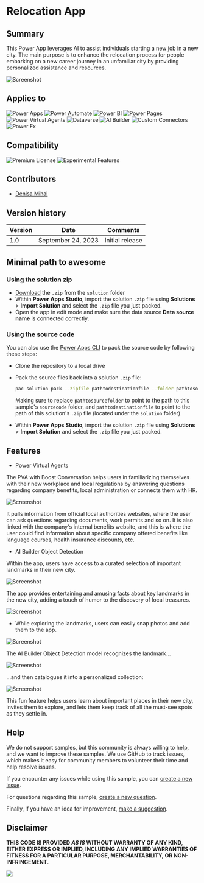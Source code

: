 # Relocation App

## Summary

This Power App leverages AI to assist individuals starting a new job in a new city. The main purpose is to enhance the relocation process for people embarking on a new career journey in an unfamiliar city by providing personalized assistance and resources. 

![Screenshot](assets/screenshot.PNG)

## Applies to

![Power Apps](https://img.shields.io/badge/Power%20Apps-Yes-green "Yes")
![Power Automate](https://img.shields.io/badge/Power%20Automate-No-red "No")
![Power BI](https://img.shields.io/badge/Power%20BI-No-red "No")
![Power Pages](https://img.shields.io/badge/Power%20Pages-No-red "No")
![Power Virtual Agents](https://img.shields.io/badge/Power%20Virtual%20Agents-Yes-green "Yes")
![Dataverse](https://img.shields.io/badge/Dataverse-Yes-green "Yes")
![AI Builder](https://img.shields.io/badge/AI%20Builder-Yes-green "Yes")
![Custom Connectors](https://img.shields.io/badge/Custom%20Connectors-No-red "No")
![Power Fx](https://img.shields.io/badge/Power%20Fx-No-red "No")

## Compatibility

![Premium License](https://img.shields.io/badge/Premium%20License-Yes%20Required-green.svg "Premium license required")
![Experimental Features](https://img.shields.io/badge/Experimental%20Features-No-red.svg "Does not rely on experimental features")

## Contributors

* [Denisa Mihai](https://github.com/denisamihai)

## Version history

Version|Date|Comments
-------|----|--------
1.0|September 24, 2023|Initial release

## Minimal path to awesome

### Using the solution zip

* [Download](./solution/relocation-app.zip) the `.zip` from the `solution` folder
* Within **Power Apps Studio**, import the solution `.zip` file using **Solutions** > **Import Solution** and select the `.zip` file you just packed.
* Open the app in edit mode and make sure the data source **Data source name** is connected correctly.

### Using the source code

You can also use the [Power Apps CLI](https://docs.microsoft.com/powerapps/developer/data-platform/powerapps-cli) to pack the source code by following these steps:

* Clone the repository to a local drive
* Pack the source files back into a solution `.zip` file:

  ```bash
  pac solution pack --zipfile pathtodestinationfile --folder pathtosourcefolder --processCanvasApps
  ```

  Making sure to replace `pathtosourcefolder` to point to the path to this sample's `sourcecode` folder, and `pathtodestinationfile` to point to the path of this solution's `.zip` file (located under the `solution` folder)
* Within **Power Apps Studio**, import the solution `.zip` file using **Solutions** > **Import Solution** and select the `.zip` file you just packed.

## Features

* Power Virtual Agents 

The PVA with Boost Conversation helps users in familiarizing themselves with their new workplace and local regulations by answering questions regarding company benefits, local administration or connects them with HR.

  ![Screenshot](assets/ChatBot.PNG)

It pulls information from official local authorities websites, where the user can ask questions regarding documents, work permits and so on. It is also linked with the company's internal benefits website, and this is where the user could find information about specific company offered benefits like language courses, health insurance discounts, etc. 

* AI Builder Object Detection

Within the app, users have access to a curated selection of important landmarks in their new city.

![Screenshot](assets/LandmarkOverview.PNG)

  The app provides entertaining and amusing facts about key landmarks in the new city, adding a touch of humor to the discovery of local treasures.

![Screenshot](assets/LandmarkDetail.PNG)

* While exploring the landmarks, users can easily snap photos and add them to the app.
  
![Screenshot](assets/LandmarkDetect.PNG)
 
 
 The AI Builder Object Detection model recognizes the landmark...
 
 ![Screenshot](assets/LandmarkMatch.PNG)
 
 ...and then catalogues it into a personalized collection:
 
![Screenshot](assets/LandmarkCollection.PNG)
 
 This fun feature helps users learn about important places in their new city, invites them to explore, and lets them keep track of all the must-see spots as they settle in.

 

## Help

We do not support samples, but this community is always willing to help, and we want to improve these samples. We use GitHub to track issues, which makes it easy for  community members to volunteer their time and help resolve issues.

If you encounter any issues while using this sample, you can [create a new issue](https://github.com/pnp/powerapps-samples/issues/new?assignees=&labels=Needs%3A+Triage+%3Amag%3A%2Ctype%3Abug-suspected&template=bug-report.yml&sample=glassmorphism-sandbox&authors=@KeithAtherton&title=glassmorphism-sandbox%20-%20).

For questions regarding this sample, [create a new question](https://github.com/pnp/powerapps-samples/issues/new?assignees=&labels=Needs%3A+Triage+%3Amag%3A%2Ctype%3Abug-suspected&template=question.yml&sample=glassmorphism-sandbox&authors=@KeithAtherton&title=glassmorphism-sandbox%20-%20).

Finally, if you have an idea for improvement, [make a suggestion](https://github.com/pnp/powerapps-samples/issues/new?assignees=&labels=Needs%3A+Triage+%3Amag%3A%2Ctype%3Abug-suspected&template=suggestion.yml&sample=glassmorphism-sandbox&authors=@KeithAtherton&title=glassmorphism-sandbox%20-%20).

## Disclaimer

**THIS CODE IS PROVIDED *AS IS* WITHOUT WARRANTY OF ANY KIND, EITHER EXPRESS OR IMPLIED, INCLUDING ANY IMPLIED WARRANTIES OF FITNESS FOR A PARTICULAR PURPOSE, MERCHANTABILITY, OR NON-INFRINGEMENT.**

<img src="https://m365-visitor-stats.azurewebsites.net/powerplatform-samples/samples/relocation-app" />
